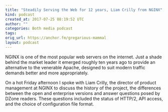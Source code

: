 ```yaml
---
title: "Steadily Serving the Web for 12 years, Liam Crilly from NGINX"
kind: podcast
created_at: 2017-07-25 08:19:52 UTC
author: ""
categories: Both media podcast
tags: 
orig_url: https://anchor.fm/gregarious-mammal
layout: podcast
---
```

NGINX is one of the most popular web servers on the internet. Just a shade behind the market leader it emerged roughly ten years ago to provide an alternative to the venerable Apache, designed to suit modern traffic demands better and more appropriately.

On a hot Friday afternoon I spoke with Liam Crilly, the director of product management at NGINX to discuss the history of the project, the differences between the open and enterprise versions and answer questions posed by DZone readers. These questions included the status of HTTP/2, API access, and the choice of configuration file format.
